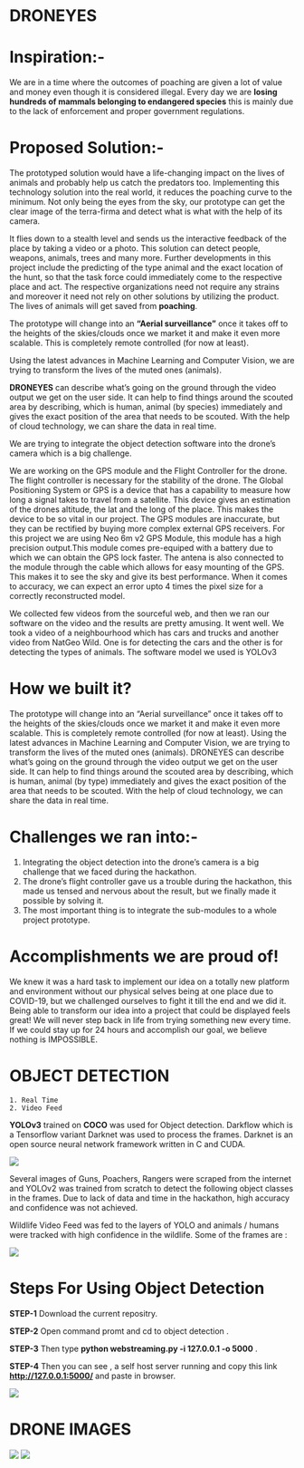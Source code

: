 # DRONEYES

# Inspiration:-

 We are in a time where the outcomes of poaching are given a lot of value and money even though it is 
considered illegal. Every day we are <b>losing hundreds of mammals belonging to endangered species</b> 
this is mainly due to the lack of enforcement and proper 
government regulations.

# Proposed Solution:-

The prototyped solution would have a life-changing impact on the lives of 
animals and probably help us catch the predators too. Implementing this 
technology solution into the real world, it reduces the poaching curve to the 
minimum. Not only being the eyes from the sky, our prototype can get the clear 
image of the terra-firma and detect what is what with the help of its camera.

It flies down to a stealth level and sends us the interactive feedback of the place by taking a video or a photo.
This solution can detect people, weapons, animals, trees and many more. 
Further developments in this project include the predicting of the type animal and the exact location of the hunt, so that the task force could immediately come to the respective place and act.
The respective organizations need not require any strains and moreover it need not rely on other solutions by utilizing the product. The lives of animals will get  saved from <b>poaching</b>.

The prototype will change into an <b>“Aerial surveillance”</b> once it takes off to the heights of the skies/clouds once we market it and make it even more scalable. This is completely remote controlled (for now at least).

Using the latest advances in Machine Learning and Computer Vision, we are trying to transform the lives of the muted ones (animals).

<b>DRONEYES</b> can describe what’s going on the ground through the video output we get on the user side. It can help to find things around the scouted area by describing, which is human, animal (by species) immediately and gives the exact position of the area that needs to be scouted. With the help of cloud technology, we can share the data in real time. 

We are trying to integrate the object detection software into the drone’s camera which is a big challenge.

We are working on the GPS module and the Flight Controller for the drone. The flight controller is necessary for the stability of the drone. The Global Positioning System or GPS is a device that has a capability to measure how long a signal takes to travel from a satellite. This device gives an estimation of the drones altitude, the lat and the long of the place. This makes the device to be so vital in our project. The GPS modules are inaccurate, but they can be rectified by buying more complex external GPS receivers. For this project we are using Neo 6m v2 GPS Module, this module has a high precision output.This module comes pre-equiped with a battery due to which we can obtain the GPS lock faster. 
The antena is also connected to the module through the cable which allows for easy mounting of the GPS. This makes it to see the sky and give its best performance. When it comes to accuracy, we can expect an error upto 4 times the pixel size for a correctly reconstructed model.


We collected few videos from the sourceful web, and then we ran our software on the video and the results are pretty amusing. It went well. 
We took a video of a neighbourhood which has cars and trucks and another video from NatGeo Wild. One is for detecting the cars and the other is for detecting the types of animals. 
The software model we used is YOLOv3

# How we built it?
 
The prototype will change into an “Aerial surveillance” once it takes off to the heights of the skies/clouds once we market it and make it even more scalable. 
This is completely remote controlled (for now at least).
Using the latest advances in Machine Learning and Computer Vision, we are trying to transform the lives of the muted ones (animals).
DRONEYES can describe what’s going on the ground through the video output we get on the user side.
It can help to find things around the scouted area by describing, which is human, animal (by type) immediately and gives the exact position of the area that needs to be scouted.
With the help of cloud technology, we can share the data in real time.


# Challenges we ran into:-

1)	Integrating the object detection into the drone’s camera is a big challenge that we faced during the hackathon.
2)	The drone’s flight controller gave us a trouble during the hackathon, this made us tensed and nervous about the result, but we finally made it possible by solving it.
3)	The most important thing is to integrate the sub-modules to a whole project prototype.

# Accomplishments we are proud of!
 We knew it was a hard task to implement our idea on a totally new platform and environment without our physical selves being at one place due to COVID-19, but we challenged ourselves to fight it till the end and we did it. Being able to transform our idea into a project that could be displayed feels great! We will never step back in life from trying something new every time. If we could stay up for 24 hours and accomplish our goal, we believe nothing is IMPOSSIBLE.

# OBJECT DETECTION

    1. Real Time
    2. Video Feed
    
<b>YOLOv3</b> trained on <b>COCO</b> was used for Object detection. Darkflow which is a Tensorflow variant Darknet was used to process the frames. Darknet is an open source neural network framework written in C and CUDA. 

<img src="https://github.com/yuvaraj-06/ETHEREUM-DRONEYES/blob/master/object%20detection/img/yol.jpg">


Several images of Guns, Poachers, Rangers were scraped from the internet and YOLOv2 was trained from scratch to detect the following object classes in the frames. Due to lack of data and time in the hackathon, high accuracy and confidence was not achieved.

Wildlife Video Feed was fed to the layers of YOLO and animals / humans were tracked with high confidence in the wildlife. Some of the frames are :

<img src="https://github.com/yuvaraj-06/ETHEREUM-DRONEYES/blob/master/object%20detection/img/xlmr.JPG">


# Steps For Using Object Detection

<b>STEP-1</b> Download the current repositry.

<b>STEP-2</b> Open command promt and cd to object detection .

<b>STEP-3</b> Then type <b>python webstreaming.py -i 127.0.0.1 -o 5000</b> .

<b>STEP-4</b> Then you can see , a self host server running and copy this link <b>http://127.0.0.1:5000/</b> and paste in browser.

<img src="https://github.com/yuvaraj-06/ETHEREUM-DRONEYES/blob/master/object%20detection/cmd.PNG">

# DRONE IMAGES

<img src="https://github.com/yuvaraj-06/ETHEREUM-DRONEYES/blob/master/object%20detection/img/WhatsApp%20Image%202020-03-21%20at%205.38.22%20PM%20(1).jpeg">
<img src="https://github.com/yuvaraj-06/ETHEREUM-DRONEYES/blob/master/object%20detection/img/WhatsApp%20Image%202020-03-21%20at%205.38.22%20PM.jpeg">
